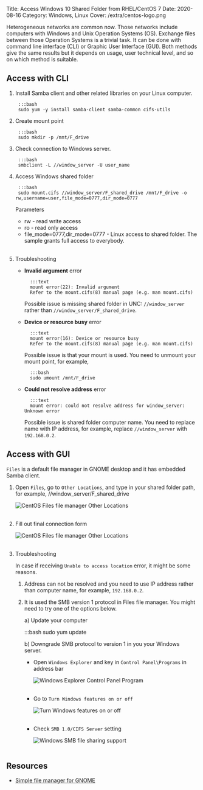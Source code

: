 Title: Access Windows 10 Shared Folder from RHEL/CentOS 7
Date: 2020-08-16
Category: Windows, Linux
Cover: /extra/centos-logo.png

Heterogeneous networks are common now. Those networks include computers with Windows and Unix Operation Systems (OS). Exchange files between those Operation Systems is a trivial task. It can be done with command line interface (CLI) or Graphic User Interface (GUI). Both methods give the same results but it depends on usage, user technical level, and so on which method is suitable.

## Access with CLI

1. Install Samba client and other related libraries on your Linux computer.

        :::bash
        sudo yum -y install samba-client samba-common cifs-utils

2. Create mount point

        :::bash
        sudo mkdir -p /mnt/F_drive

3. Check connection to Windows server.

        :::bash
        smbclient -L //window_server -U user_name

4. Access Windows shared folder

        :::bash
        sudo mount.cifs //window_server/F_shared_drive /mnt/F_drive -o rw,username=user,file_mode=0777,dir_mode=0777

    Parameters

    * rw - read write access
    * ro - read only access
    * file_mode=0777,dir_mode=0777 - Linux access to shared folder. The sample grants full access to everybody.<br><br>

5. Troubleshooting

    * **Invalid argument** error

            :::text
            mount error(22): Invalid argument
            Refer to the mount.cifs(8) manual page (e.g. man mount.cifs)
    
        Possible issue is missing shared folder in UNC: `//window_server` rather than `//window_server/F_shared_drive`.

    * **Device or resource busy** error

            :::text
            mount error(16): Device or resource busy
            Refer to the mount.cifs(8) manual page (e.g. man mount.cifs)

        Possible issue is that your mount is used. You need to unmount your mount point, for example, 

            :::bash
            sudo umount /mnt/F_drive

    * **Could not resolve address** error

            :::text
            mount error: could not resolve address for window_server: Unknown error

        Possible issue is shared folder computer name. You need to replace name with IP address, for example, replace `//window_server` with `192.168.0.2`.

## Access with GUI

`Files` is a default file manager in GNOME desktop and it has embedded Samba client.

1. Open `Files`, go to `Other Locations`, and type in your shared folder path, for example, //window_server/F_shared_drive

    ![CentOS Files file manager Other Locations]({static}/images/access-windows-shared-folder-from-centos/files-other-locations-form.png)</br></br>

2. Fill out final connection form

    ![CentOS Files file manager Other Locations]({static}/images/access-windows-shared-folder-from-centos/files-final-connection-form.png)</br></br>

3. Troubleshooting

    In case if receiving `Unable to access location` error, it might be some reasons.

    1) Address can not be resolved and you need to use IP address rather than computer name, for example, `192.168.0.2`.<br>
    2) It is used the SMB version 1 protocol in Files file manager. You might need to try one of the options below.

       a) Update your computer 

        :::bash
        sudo yum update

       b) Downgrade SMB protocol to version 1 in you your Windows server.

       * Open `Windows Explorer` and key in `Control Panel\Programs` in address bar

          ![Windows Explorer Control Panel Program]({static}/images/access-windows-shared-folder-from-centos/windows-explorer-control-panel-programs.png)</br></br>

       * Go to `Turn Windows features on or off`

          ![Turn Windows features on or off]({static}/images/access-windows-shared-folder-from-centos/turn-windows-features-on-off.png)</br></br>

       * Check `SMB 1.0/CIFS Server` setting

          ![Windows SMB file sharing support]({static}/images/access-windows-shared-folder-from-centos/windows-smb-file-sharing-support.png)</br></br>

## Resources

* [Simple file manager for GNOME](https://wiki.gnome.org/action/show/Apps/Files?action=show&redirect=Apps%2FNautilus)
